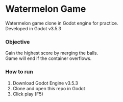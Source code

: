 # Watermelon Game

Watermelon game clone in Godot engine for practice.   
Developed in Godot v3.5.3

### Objective

Gain the highest score by merging the balls.   
Game will end if the container overflows.   

### How to run

1) Download Godot Engine v3.5.3
2) Clone and open this repo in Godot
3) Click play (F5)